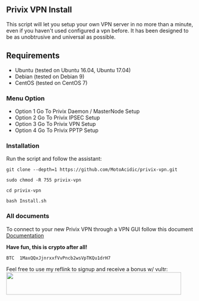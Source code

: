 ## Privix VPN Install
This script will let you setup your own VPN server in no more than a minute, even if you haven't used configured a vpn before. It has been designed to be as unobtrusive and universal as possible.

## Requirements
* Ubuntu (tested on Ubuntu 16.04, Ubuntu 17.04)
* Debian (tested on Debian 9)
* CentOS (tested on CentOS 7)

### Menu Option
* Option 1 Go To Privix Daemon / MasterNode Setup
* Option 2 Go To Privix IPSEC Setup
* Option 3 Go To Privix VPN Setup
* Option 4 Go To Privix PPTP Setup

### Installation
Run the script and follow the assistant:

```
git clone --depth=1 https://github.com/MotoAcidic/privix-vpn.git
```

```
sudo chmod -R 755 privix-vpn
```

```
cd privix-vpn
```

```
bash Install.sh
```

### All documents
To connect to your new Privix VPN through a VPN GUI follow this document [Documentation](https://github.com/MotoAcidic/privix-vpn/Docs/)

**Have fun, this is crypto after all!**

```
BTC  1MaxQQxJjnrxxfVvPncb2wsVpTKQu1drH7
```


Feel free to use my reflink to signup and receive a bonus w/ vultr:
<a href="https://www.vultr.com/?ref=6903922"><img src="https://www.vultr.com/media/banner_2.png" width="468" height="60"></a>